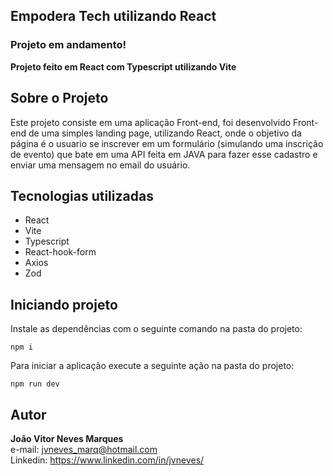 
## Empodera Tech utilizando React

### Projeto em andamento!
**Projeto feito em React com Typescript utilizando Vite**

## Sobre o Projeto
Este projeto consiste em uma aplicação Front-end, foi desenvolvido Front-end de uma simples landing page, utilizando React, onde o objetivo da página é o usuario se inscrever em um formulário (simulando uma inscrição de evento) que bate em uma API feita em JAVA para fazer esse cadastro e enviar uma mensagem no email do usuário.
<br>



## Tecnologias utilizadas

 - React
 - Vite
 - Typescript
 - React-hook-form
 - Axios
 - Zod


## Iniciando projeto
Instale as dependências com o seguinte comando na pasta do projeto:

    npm i

Para iniciar a aplicação execute a seguinte ação na pasta do projeto:

    npm run dev

## Autor

**João Vitor Neves Marques** <br>
e-mail: jvneves_marq@hotmail.com <br>
Linkedin: https://www.linkedin.com/in/jvneves/
